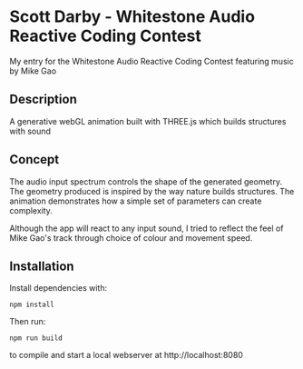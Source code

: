 # Scott Darby - Whitestone Audio Reactive Coding Contest

My entry for the Whitestone Audio Reactive Coding Contest featuring music by Mike Gao

## Description

A generative webGL animation built with THREE.js which builds structures with sound

## Concept

The audio input spectrum controls the shape of the generated geometry. The geometry produced is inspired by the way nature builds structures. The animation demonstrates how a simple set of parameters can create complexity.

Although the app will react to any input sound, I tried to reflect the feel of Mike Gao's track through choice of colour and movement speed.

## Installation

Install dependencies with:

`npm install`

Then run:

`npm run build`

to compile and start a local webserver at http://localhost:8080
